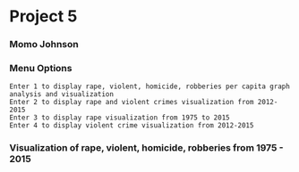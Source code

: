 # Project 5
### Momo Johnson

### Menu Options

    Enter 1 to display rape, violent, homicide, robberies per capita graph analysis and visualization
    Enter 2 to display rape and violent crimes visualization from 2012-2015
    Enter 3 to display rape visualization from 1975 to 2015
    Enter 4 to display violent crime visualization from 2012-2015
### Visualization of rape, violent, homicide, robberies from 1975 - 2015


